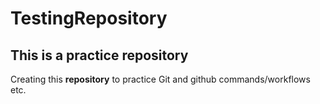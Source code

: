 # TestingRepository
## This is a practice repository

Creating this **repository** to practice Git and github commands/workflows etc.

